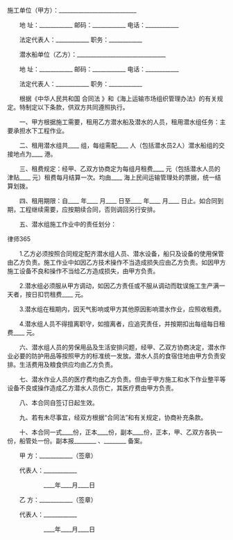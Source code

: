 
 施工单位（甲方）：____________________________



　　地 址：____________ 邮码：____________ 电话：____________



　　法定代表人：____________ 职务：____________



　　潜水船单位（乙方）：________________________________



　　地 址：____________ 邮码：____________ 电话：____________



　　法定代表人：____________ 职务：____________



　　根据《中华人民共和国
合同法
》和《海上运输市场组织管理办法》的有关规定。特制定以下条款，供双方共同遵照执行。



　　一、甲方根据施工需要，租用乙方潜水船及潜水的人员，租用潜水组任务：主要承担水下工程作业。



　　二、租用潜水组共____ 组，每组需配____ 人（包括潜水员2人）潜水船组的交接地点为____ 港。



　　三、租费规定：经甲、乙双方协商定为每组月租费____ 元（包括潜水人员的津贴____ 元）租费每月结算一次。均由____ 海上民间运输管理处的票据，统一结算划拨。



　　四、租用期限：自____ 年____ 月____ 日至____ 年____ 月____ 日止。如合同到期，工程继续需要，应按期续合同，否则调回另行安排。



　　五、潜水组施工作业中的责任划分：







 
律师365






　　1.乙方必须按照合同规定配齐潜水组人员、潜水设备，船只及设备的使用保管由乙方负责。施工作业中如因乙方技术操作不当造成损失应由乙方负责。如因甲方施工设备不良和操作不当给乙方造成损失，由甲方负责。







　　2.潜水组必须服从甲方调动，如因乙方责任或不服从调动而耽误施工生产满一天者，按日扣罚租费____ 元。







　　3.潜水组在租期内，因天气影响或甲方其他原因影响潜水作业，应照收租费。







　　4.潜水组人员不得擅离职守，如擅离者，应追究责任，并按期扣出每组每日租费____ 元。







　　六、潜水组人员的劳保用品及生活安排问题，经甲、乙双方协商决定，潜水作业必要的防护用品等按照甲方的标准统一发放。潜水人员的食宿住地由甲方负责安排。生活费用及粮食供应均由乙方负责。







　　七、潜水作业人员的医疗费均由乙方负责。但由于甲方施工和水下作业整平等设备不良或操作造成乙方潜水人员伤亡，其医疗费由甲方负责。







　　八、本合同自签订日起生效。







　　九、若有未尽事宜，经双方根据“合同法”和有关规定，协商补充条款。







　　十、本合同一式____份，正本____份，副本____份，正本，甲、乙双方各执一份，船管处一份。副本报________ 、________ 备案。















　　甲 方：____________（签章）







　　代表人：____________







　　　　　　____年____月____日















　　乙 方：____________（签章）







　　代表人：____________







　　　　　　____年____月____日 


 

 
 
 
 
 
  


  
 

  


  


  
 
 
 
 

